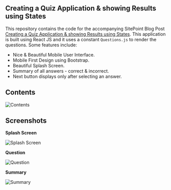 ## Creating a Quiz Application & showing Results using States

This repository contains the code for the accompanying SitePoint Blog Post [Creating a Quiz Application & showing Results using States](https://blog.praveen.science/). This application is built using React JS and it uses a constant `Questions.js` to render the questions. Some features include:

- Nice & Beautiful Mobile User Interface.
- Mobile First Design using Bootstrap.
- Beautiful Splash Screen.
- Summary of all answers - correct & incorrect.
- Next button displays only after selecting an answer.

## Contents

![Contents](./Contents.png)

## Screenshots

**Splash Screen**

![Splash Screen](./Screenshots/Splash.png)

**Question**

![Question](./Screenshots/Question.png)

**Summary**

![Summary](./Screenshots/Summary.png)

